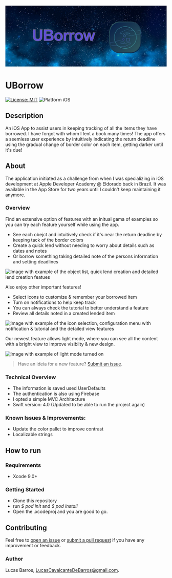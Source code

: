 ![Cover image](img/Github_Header.png)

# UBorrow

[![License: MIT](https://img.shields.io/badge/license-MIT-red)](https://opensource.org/licenses/MIT)
![Platform iOS](https://img.shields.io/badge/Platform-iOS-blue)

## Description
An iOS App to assist users in keeping tracking of all the items they have borrowed. I have forgot with whom I lent a book many times! The app offers a seemless user experience by intuitively indicating the return deadline using the gradual change of border color on each item, getting darker until it's due! 

## About

The application initiated as a challenge from when I was specializing in iOS development at Apple Developer Academy @ Eldorado back in Brazil. It was available in the App Store for two years until I couldn't keep maintaining it anymore.

### Overview

Find an extensive option of features with an initual gama of examples so you can try each feature yourself while using the app. 
- See each obejct and intuitively check if it's near the return deadline by keeping tack of the border colors
- Create a quick lend without needing to worry about details such as dates and notes
- Or borrow something taking detailed note of the persons information and setting deadlines

![Image with example of the object list, quick lend creation and detailed lend creation featues](img/Github_Features01.png)

Also enjoy other important features!
- Select icons to customize & remember your borrowed item
- Turn on notifications to help keep track 
- You can always check the tutorial to better understand a feature
- Review all details noted in a created lended item

![Image with example of the icon selection, configuration menu with notification & tutorial and the detailed view features](img/Github_Features02.png)

Our newest feature allows light mode, where you can see all the content with a bright view to improve visibilty & new design.

![Image with example of light mode turned on](img/Github_Features03.png)

> Have an ideia for a new feature? [Submit an issue](https://github.com/LucasCBarros/UBorrow/issues/new).

### Technical Overview

- The information is saved used UserDefaults
- The authentication is also using Firebase
- I opted a simple MVC Architecture
- Swift version: 4.0 (Updated to be able to run the project again)

### Known Issues & Improvements: 

- Update the color pallet to improve contrast
- Localizable strings

## How to run

### Requirements
- Xcode 9.0+

### Getting Started
- Clone this repository
- run *$ pod init* and *$ pod install*
- Open the .xcodeproj and you are good to go.

## Contributing

Feel free to [open an issue](https://github.com/LucasCBarros/UBorrow/issues/new) or [submit a pull request](https://github.com/LucasCBarros/UBorrow/compare) if you have any improvement or feedback.

### Author

Lucas Barros, LucasCavalcanteDeBarros@gmail.com.
